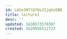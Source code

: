 ```yaml
---
id: LASe3NTtU7QoJZjqUzOBN
title: lecture1
desc: ''
updated: 1630573578307
created: 1629956512723
---
```

